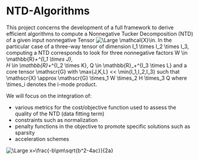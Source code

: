 # NTD-Algorithms
This project concerns the development of a full framework to derive efficient algorithms to compute a Nonnegative Tucker Decomposition (NTD) of a given
input nonnegative Tensor ![\Large \mathcal{X}\in](https://latex.codecogs.com/svg.latex?\Large&space;\mathcal{X}\in).
In the particular case of a three-way tensor of dimension I_1 \times I_2 \times I_3, computing a NTD corresponds to look for three nonnegative factors W \in \mathbb{R}_+^{I_1 \times J},  
H \in \mathbb{R}_+^{I_2 \times K}, Q \in \mathbb{R}_+^{I_3 \times L} and a core tensor \mathscr{G} with \max{J,K,L} << \min{I_1,I_2,I_3} such that  
\mathscr{X} \approx \mathscr{G} \times_1 W \times_2 H \times_3 Q
where \times_i denotes the i-mode product.

We will focus on the integration of:
  - various metrics for the cost/objective function used to assess the quality of the NTD (data fitting term)
  - constraints such as normalization
  - penalty functions in the objective to promote specific solutions such as sparsity
  - acceleration schemes
  
![\Large x=\frac{-b\pm\sqrt{b^2-4ac}}{2a}](https://latex.codecogs.com/svg.latex?\Large&space;x=\frac{-b\pm\sqrt{b^2-4ac}}{2a}) 
